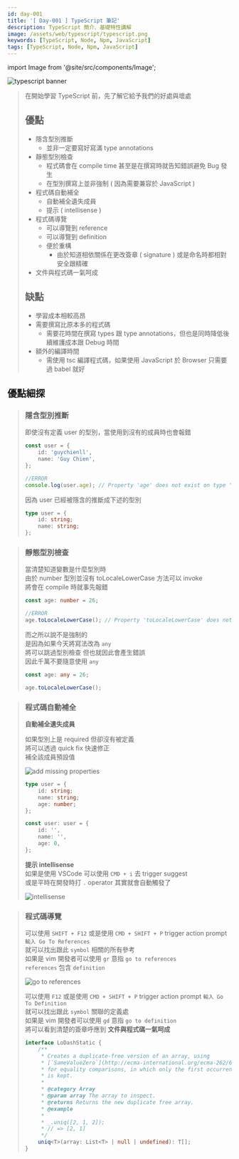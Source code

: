 ```yaml
---
id: day-001
title: '[ Day-001 ] TypeScript 筆記'
description: TypeScript 簡介、基礎特性講解
image: /assets/web/typescript/typescript.png
keywords: [TypeScript, Node, Npm, JavaScript]
tags: [TypeScript, Node, Npm, JavaScript]
---
```


import Image from '@site/src/components/Image';

<Image src="/assets/web/typescript/typescript.png" alt="typescript banner" />

> 在開始學習 TypeScript 前，先了解它給予我們的好處與壞處
>
> ## 優點
>
> -   隱含型別推斷
>     -   並非一定要寫好寫滿 type annotations
> -   靜態型別檢查
>     -   程式碼會在 compile time 甚至是在撰寫時就告知錯誤避免 Bug 發生
>     -   在型別撰寫上並非強制 ( 因為需要兼容於 JavaScript )
> -   程式碼自動補全
>     -   自動補全遺失成員
>     -   提示 ( intellisense )
> -   程式碼導覽
>     -   可以導覽到 reference
>     -   可以導覽到 definition
>     -   便於重構
>         -   由於知道相依關係在更改簽章 ( signature ) 或是命名時都相對安全跟精確
> -   文件與程式碼一氣呵成
>
> ## 缺點
>
> -   學習成本相較高昂
> -   需要撰寫比原本多的程式碼
>     -   需要花時間在撰寫 types 跟 type annotations，但也是同時降低後續維護成本跟 Debug 時間
> -   額外的編譯時間
>     -   需使用 tsc 編譯程式碼，如果使用 JavaScript 於 Browser 只需要過 babel 就好

## 優點細探

> ### 隱含型別推斷
>
> 即使沒有定義 user 的型別，當使用到沒有的成員時也會報錯
>
> ```typescript showLineNumbers
> const user = {
>     id: 'guychienll',
>     name: 'Guy Chien',
> };
>
> //ERROR
> console.log(user.age); // Property 'age' does not exist on type '{ id: string; name: string; }'. ts(2339)
> ```
>
> 因為 user 已經被隱含的推斷成下述的型別
>
> ```typescript showLineNumbers title="Type Inference"
> type user = {
>     id: string;
>     name: string;
> };
> ```

> ### 靜態型別檢查
>
> 當清楚知道變數是什麼型別時  
> 由於 number 型別並沒有 toLocaleLowerCase 方法可以 invoke  
> 將會在 compile 時就事先報錯
>
> ```typescript showLineNumbers
> const age: number = 26;
>
> //ERROR
> age.toLocaleLowerCase(); // Property 'toLocaleLowerCase' does not exist on type 'number'. ts(2339)
> ```
>
> 而之所以說不是強制的  
> 是因為如果今天將寫法改為 `any`  
> 將可以跳過型別檢查
> 但也就因此會產生錯誤  
> 因此千萬不要隨意使用 `any`
>
> ```typescript showLineNumbers
> const age: any = 26;
>
> age.toLocaleLowerCase();
> ```

> ### 程式碼自動補全
>
> **自動補全遺失成員**
>
> 如果型別上是 required 但卻沒有被定義  
> 將可以透過 quick fix 快速修正  
> 補全該成員預設值
>
> <Image src="/assets/web/typescript/add-missing-properties.png" alt="add missing properties" />
>
> ```typescript showLineNumbers title="Add Missing Properties"
> type user = {
>     id: string;
>     name: string;
>     age: number;
> };
>
> const user: user = {
>     id: '',
>     name: '',
>     age: 0,
> };
> ```
>
> **提示 intellisense**  
> 如果是使用 VSCode 可以使用 `CMD + i` 去 trigger suggest  
> 或是平時在開發時打 `.` operator 其實就會自動觸發了
>
> <Image src="/assets/web/typescript/intellisense.png" alt="intellisense" />

> ### 程式碼導覽
>
> 可以使用 `SHIFT + F12` 或是使用 `CMD + SHIFT + P` trigger action prompt `輸入 Go To References`  
> 就可以找出跟此 `symbol` 相關的所有參考  
> 如果是 vim 開發者可以使用 `gr` 意指 `go to references`  
> `references` 包含 `definition`
>
> <Image src="/assets/web/typescript/go-to-references.png" alt="go to references" />
>
> 可以使用 `F12` 或是使用 `CMD + SHIFT + P` trigger action prompt `輸入 Go To Definition`  
> 就可以找出跟此 `symbol` 關聯的定義處  
> 如果是 vim 開發者可以使用 `gd` 意指 `go to definition`  
> 將可以看到清楚的簽章呼應到 **文件與程式碼一氣呵成**
>
> ```typescript showLineNumbers
> interface LoDashStatic {
>     /**
>      * Creates a duplicate-free version of an array, using
>      * [`SameValueZero`](http://ecma-international.org/ecma-262/6.0/#sec-samevaluezero)
>      * for equality comparisons, in which only the first occurrence of each element
>      * is kept.
>      *
>      * @category Array
>      * @param array The array to inspect.
>      * @returns Returns the new duplicate free array.
>      * @example
>      *
>      * _.uniq([2, 1, 2]);
>      * // => [2, 1]
>      */
>     uniq<T>(array: List<T> | null | undefined): T[];
> }
> ```
